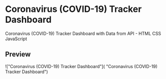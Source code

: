 # Coronavirus (COVID-19) Tracker Dashboard

Coronavirus (COVID-19) Tracker Dashboard with Data from API - HTML CSS JavaScript

## Preview

!["Coronavirus (COVID-19) Tracker Dashboard"]( "Coronavirus (COVID-19) Tracker Dashboard")

